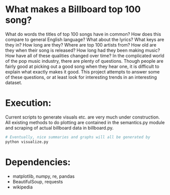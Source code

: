 What makes a Billboard top 100 song?
======================

What do words the titles of top 100 songs have in common?  How does this compare to general English language? What about the lyrics? What keys are they in? How long are they? Where are top 100 artists from? How old are they when their song is released? How long had they been making music?  How have all of these qualities changed over time?
In the complicated world of the pop music industry, there are plenty of questions. Though people are fairly good at picking out a good song when they hear one, it is difficult to explain what exactly makes it good.
This project attempts to answer some of these questions, or at least look for interesting trends in an interesting dataset.

Execution:
======================
Current scripts to generate visuals etc. are very much under construction.  All existing methods to do plotting are contained in the semantics.py module and scraping of actual billboard data in billboard.py.  
```bash
# Eventually, nice summaries and graphs will all be generated by
python visualize.py
```

Dependencies:
======================
- matplotlib, numpy, re, pandas
- BeautifulSoup, requests
- wikipedia
